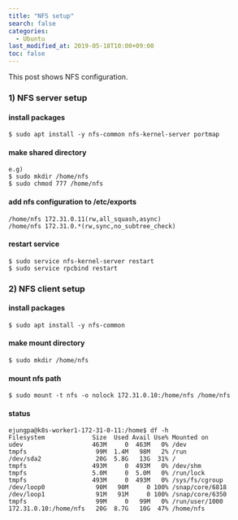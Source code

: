 ```yaml
---
title: "NFS setup"
search: false
categories:
  - Ubuntu
last_modified_at: 2019-05-18T10:00+09:00
toc: false
---
```


This post shows NFS configuration.  

### 1) NFS server setup
#### install packages
```console
$ sudo apt install -y nfs-common nfs-kernel-server portmap
```
#### make shared directory
```console
e.g)
$ sudo mkdir /home/nfs
$ sudo chmod 777 /home/nfs
```
#### add nfs configuration to /etc/exports
```console
/home/nfs 172.31.0.11(rw,all_squash,async)
/home/nfs 172.31.0.*(rw,sync,no_subtree_check)
```
#### restart service
```console
$ sudo service nfs-kernel-server restart
$ sudo service rpcbind restart
```
### 2) NFS client setup
#### install packages
```console
$ sudo apt install -y nfs-common
```
#### make mount directory
```console
$ sudo mkdir /home/nfs
```
#### mount nfs path
```console
$ sudo mount -t nfs -o nolock 172.31.0.10:/home/nfs /home/nfs
```
#### status
```console
ejungpa@k8s-worker1-172-31-0-11:/home$ df -h
Filesystem             Size  Used Avail Use% Mounted on
udev                   463M     0  463M   0% /dev
tmpfs                   99M  1.4M   98M   2% /run
/dev/sda2               20G  5.8G   13G  31% /
tmpfs                  493M     0  493M   0% /dev/shm
tmpfs                  5.0M     0  5.0M   0% /run/lock
tmpfs                  493M     0  493M   0% /sys/fs/cgroup
/dev/loop0              90M   90M     0 100% /snap/core/6818
/dev/loop1              91M   91M     0 100% /snap/core/6350
tmpfs                   99M     0   99M   0% /run/user/1000
172.31.0.10:/home/nfs   20G  8.7G   10G  47% /home/nfs
```
